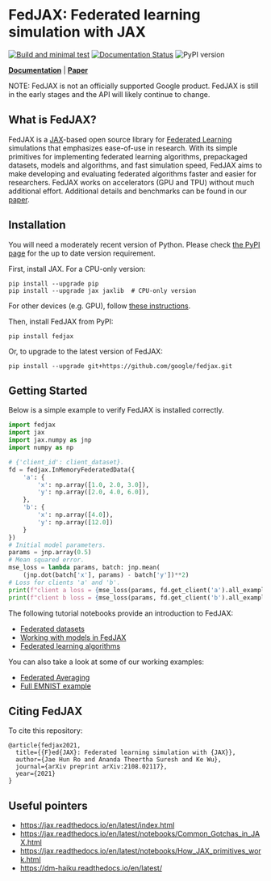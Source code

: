 # FedJAX: Federated learning simulation with JAX

[![Build and minimal test](https://github.com/google/fedjax/actions/workflows/build_and_minimal_test.yml/badge.svg)](https://github.com/google/fedjax/actions/workflows/build_and_minimal_test.yml)
[![Documentation Status](https://readthedocs.org/projects/fedjax/badge/?version=latest)](https://fedjax.readthedocs.io/en/latest/?badge=latest)
![PyPI version](https://img.shields.io/pypi/v/fedjax)

[**Documentation**](https://fedjax.readthedocs.io/) |
[**Paper**](https://arxiv.org/abs/2108.02117)

NOTE: FedJAX is not an officially supported Google product. FedJAX is still in
the early stages and the API will likely continue to change.

## What is FedJAX?

FedJAX is a [JAX]-based open source library for
[Federated Learning](https://ai.googleblog.com/2017/04/federated-learning-collaborative.html)
simulations that emphasizes ease-of-use in research. With its simple primitives
for implementing federated learning algorithms, prepackaged datasets, models and
algorithms, and fast simulation speed, FedJAX aims to make developing and
evaluating federated algorithms faster and easier for researchers. FedJAX works
on accelerators (GPU and TPU) without much additional effort. Additional details
and benchmarks can be found in our [paper](https://arxiv.org/abs/2108.02117).

## Installation

You will need a moderately recent version of Python. Please check
[the PyPI page](https://pypi.org/project/fedjax/) for the up to date version
requirement.

First, install JAX. For a CPU-only version:

```
pip install --upgrade pip
pip install --upgrade jax jaxlib  # CPU-only version
```

For other devices (e.g. GPU), follow
[these instructions](https://github.com/google/jax#installation).

Then, install FedJAX from PyPI:

```
pip install fedjax
```

Or, to upgrade to the latest version of FedJAX:

```
pip install --upgrade git+https://github.com/google/fedjax.git
```

## Getting Started

Below is a simple example to verify FedJAX is installed correctly.

```python
import fedjax
import jax
import jax.numpy as jnp
import numpy as np

# {'client_id': client_dataset}.
fd = fedjax.InMemoryFederatedData({
    'a': {
        'x': np.array([1.0, 2.0, 3.0]),
        'y': np.array([2.0, 4.0, 6.0]),
    },
    'b': {
        'x': np.array([4.0]),
        'y': np.array([12.0])
    }
})
# Initial model parameters.
params = jnp.array(0.5)
# Mean squared error.
mse_loss = lambda params, batch: jnp.mean(
    (jnp.dot(batch['x'], params) - batch['y'])**2)
# Loss for clients 'a' and 'b'.
print(f"client a loss = {mse_loss(params, fd.get_client('a').all_examples())}")
print(f"client b loss = {mse_loss(params, fd.get_client('b').all_examples())}")
```

The following tutorial notebooks provide an introduction to FedJAX:

*   [Federated datasets](https://fedjax.readthedocs.io/en/latest/notebooks/dataset_tutorial.html)
*   [Working with models in FedJAX](https://fedjax.readthedocs.io/en/latest/notebooks/model_tutorial.html)
*   [Federated learning algorithms](https://fedjax.readthedocs.io/en/latest/notebooks/algorithms_tutorial.html)

You can also take a look at some of our working examples:

*   [Federated Averaging](examples/fed_avg.py)
*   [Full EMNIST example](examples/emnist_fed_avg.py)


## Citing FedJAX

To cite this repository:

```
@article{fedjax2021,
  title={{F}ed{JAX}: Federated learning simulation with {JAX}},
  author={Jae Hun Ro and Ananda Theertha Suresh and Ke Wu},
  journal={arXiv preprint arXiv:2108.02117},
  year={2021}
}
```

## Useful pointers

*   https://jax.readthedocs.io/en/latest/index.html
*   https://jax.readthedocs.io/en/latest/notebooks/Common_Gotchas_in_JAX.html
*   https://jax.readthedocs.io/en/latest/notebooks/How_JAX_primitives_work.html
*   https://dm-haiku.readthedocs.io/en/latest/

[JAX]: https://github.com/google/jax
[Haiku]: https://github.com/deepmind/dm-haiku
[Stax]: https://github.com/google/jax/blob/main/jax/experimental/stax.py
[Optax]: https://github.com/deepmind/optax
